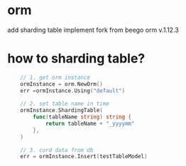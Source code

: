 # orm
add sharding table implement fork from beego orm v.1.12.3

# how to sharding table?
```go
    // 1. get orm instance
    ormInstance = orm.NewOrm()
    err =ormInstance.Using("default")
    
    // 2. set table name in time
    ormInstance.ShardingTable(
        func(tableName string) string {
            return tableName + "_yyyymm"
        },
    )
    
    // 3. curd data from db
    err = ormInstance.Insert(testTableModel)
```
